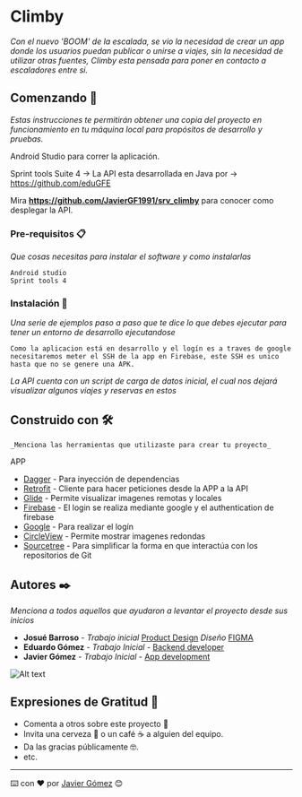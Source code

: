 # Climby

_Con el nuevo 'BOOM' de la escalada, se vio la necesidad de crear un app donde los usuarios puedan publicar o unirse a viajes, sin la necesidad de utilizar otras fuentes, Climby esta pensada para poner en contacto a escaladores entre si._

## Comenzando 🚀

_Estas instrucciones te permitirán obtener una copia del proyecto en funcionamiento en tu máquina local para propósitos de desarrollo y pruebas._

Android Studio para correr la aplicación.

Sprint tools Suite 4 -> La API esta desarrollada en Java por -> https://github.com/eduGFE

Mira **https://github.com/JavierGF1991/srv_climby** para conocer como desplegar la API.

### Pre-requisitos 📋

_Que cosas necesitas para instalar el software y como instalarlas_

```
Android studio 
Sprint tools 4
```

### Instalación 🔧

_Una serie de ejemplos paso a paso que te dice lo que debes ejecutar para tener un entorno de desarrollo ejecutandose_

```
Como la aplicacion está en desarrollo y el logín es a traves de google necesitaremos meter el SSH de la app en Firebase, este SSH es unico hasta que no se genere una APK.
```

_La API cuenta con un script de carga de datos inicial, el cual nos dejará visualizar algunos viajes y reservas en estos_
<!---
## Ejecutando las pruebas ⚙️

_Faltan por implementar_

### Analice las pruebas end-to-end 🔩

_Faltan por implementar_

```
Faltan por implementar
```

### Y las pruebas de estilo de codificación ⌨️

_Faltan por implementar_

```
Faltan por implementar
```

## Despliegue 📦

_Faltan por implementar_
-->
## Construido con 🛠️

```_Menciona las herramientas que utilizaste para crear tu proyecto_```

APP
* [Dagger](https://dagger.dev/) - Para inyección de dependencias
* [Retrofit](https://square.github.io/retrofit/) - Cliente para hacer peticiones desde la APP a la API 
* [Glide](https://www.glideapps.com/) - Permite visualizar imagenes remotas y locales
* [Firebase](https://firebase.google.com/) - El login se realiza mediante google y el authentication de firebase
* [Google](https://google.com/) - Para realizar el logín
* [CircleView](https://github.com/hdodenhof/CircleImageView) - Permite mostrar imagenes redondas
* [Sourcetree](https://www.sourcetreeapp.com/) - Para simplificar la forma en que interactúa con los repositorios de Git

<!---
## Contribuyendo 🖇️

Por favor lee el [CONTRIBUTING.md](https://gist.github.com/villanuevand/xxxxxx) para detalles de nuestro código de conducta, y el proceso para enviarnos pull requests.

## Wiki 📖

Puedes encontrar mucho más de cómo utilizar este proyecto en nuestra [Wiki](https://github.com/tu/proyecto/wiki)

## Versionado 📌

Usamos [SemVer](http://semver.org/) para el versionado. Para todas las versiones disponibles, mira los [tags en este repositorio](https://github.com/tu/proyecto/tags).
-->
## Autores ✒️

_Menciona a todos aquellos que ayudaron a levantar el proyecto desde sus inicios_

* **Josué Barroso** - *Trabajo inicial* [Product Design](https://www.linkedin.com/in/josuebarroso/) *Diseño* [FIGMA](https://www.figma.com/embed?embed_host=share&url=https%3A%2F%2Fwww.figma.com%2Ffile%2Fy3N0qgI9mwGtRF9SUYRgHp%2FClimby%3Fnode-id%3D121%253A479)
* **Eduardo Gómez** - *Trabajo Inicial* - [Backend developer](https://www.linkedin.com/in/edugfe/)
* **Javier Gómez** - *Trabajo Inicial* - [App development](https://www.linkedin.com/in/javierg%C3%B3mezfern%C3%A1ndez/)

<!---
## Licencia 📄

Este proyecto está bajo la Licencia (Tu Licencia) - mira el archivo [LICENSE.md](LICENSE.md) para detalles
-->

![Alt text](https://user-images.githubusercontent.com/49919880/143423985-bae11183-d538-4f5f-bead-e5f5c0e66dbc.png "Title")


## Expresiones de Gratitud 🎁

* Comenta a otros sobre este proyecto 📢
* Invita una cerveza 🍺 o un café ☕ a alguien del equipo. 
* Da las gracias públicamente 🤓.
* etc.

---
⌨️ con ❤️ por [Javier Gómez](https://github.com/JavierGF1991) 😊
